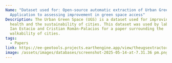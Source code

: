 ```yaml
---
Name: "Dataset used for: Open-source automatic extraction of Urban Green Space:
  Application to assessing improvement in green space access"
Description: The Urban Green Space (UGS) is a dataset used for improving public
  health and the sustainability of cities. This dataset was used by lab members
  Ian Estacio and Cristian Román-Palacios for a paper surrounding the
  walkability of cities.
tags:
  - Papers
link: https://ee-geotools.projects.earthengine.app/view/theugsextractor
image: /assets/images/databases/screenshot-2025-05-14-at-7.31.36 pm.png
---
```

